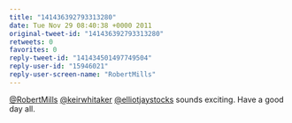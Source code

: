 ```yaml
---
title: "141436392793313280"
date: Tue Nov 29 08:40:38 +0000 2011
original-tweet-id: "141436392793313280"
retweets: 0
favorites: 0
reply-tweet-id: "141434501497749504"
reply-user-id: "15946021"
reply-user-screen-name: "RobertMills"
---
```

<a href="https://twitter.com/RobertMills">@RobertMills</a> <a href="https://twitter.com/keirwhitaker">@keirwhitaker</a> <a href="https://twitter.com/elliotjaystocks">@elliotjaystocks</a> sounds exciting. Have a good day all.
